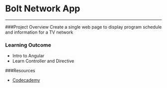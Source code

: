 # Bolt Network App

-----------------

###Project Overview
Create a single web page to display program schedule and information for a TV network

### Learning Outcome
* Intro to Angular
* Learn Controller and Directive

###Resources
* [Codecademy](http://www.codecademy.com/)
